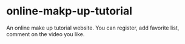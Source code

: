 # online-makp-up-tutorial
An online make up tutorial website.  You can register, add favorite list, comment on the video you like.
